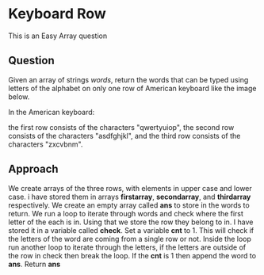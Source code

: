 # Keyboard Row

This is an Easy Array question

## Question
Given an array of strings *words*, return the words that can be typed using letters of the alphabet on only one row of American keyboard like the image below.

In the American keyboard:

the first row consists of the characters "qwertyuiop",
the second row consists of the characters "asdfghjkl", and
the third row consists of the characters "zxcvbnm".

## Approach
We create arrays of the three rows, with elements in upper case and lower case.
i have stored them in arrays **firstarray**, **secondarray**, and **thirdarray** respectively.
We create an empty array called **ans** to store in the words to return.
We run a loop to iterate through words and check where the first letter of the each is in. Using that we store the row they belong to in. I have stored it in a variable called **check**.
Set a variable **cnt** to 1. This will check if the letters of the word are coming from a single row or not.
Inside the loop run another loop to iterate through the letters, if the letters are outside of the row in check then break the loop.
If the **cnt** is 1 then append the word to **ans**.
Return **ans**
